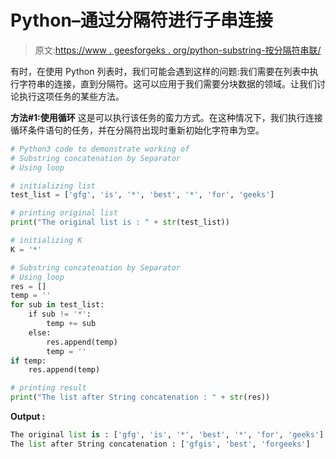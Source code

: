 # Python–通过分隔符进行子串连接

> 原文:[https://www . geesforgeks . org/python-substring-按分隔符串联/](https://www.geeksforgeeks.org/python-substring-concatenation-by-separator/)

有时，在使用 Python 列表时，我们可能会遇到这样的问题:我们需要在列表中执行字符串的连接，直到分隔符。这可以应用于我们需要分块数据的领域。让我们讨论执行这项任务的某些方法。

**方法#1:使用循环**
这是可以执行该任务的蛮力方式。在这种情况下，我们执行连接循环条件语句的任务，并在分隔符出现时重新初始化字符串为空。

```py
# Python3 code to demonstrate working of 
# Substring concatenation by Separator
# Using loop

# initializing list
test_list = ['gfg', 'is', '*', 'best', '*', 'for', 'geeks']

# printing original list
print("The original list is : " + str(test_list))

# initializing K 
K = '*'

# Substring concatenation by Separator
# Using loop
res = []
temp = ''
for sub in test_list:
    if sub != '*':
        temp += sub
    else:
        res.append(temp)
        temp = ''
if temp:
    res.append(temp)

# printing result 
print("The list after String concatenation : " + str(res)) 
```

**Output :**

```py
The original list is : ['gfg', 'is', '*', 'best', '*', 'for', 'geeks']
The list after String concatenation : ['gfgis', 'best', 'forgeeks']

```